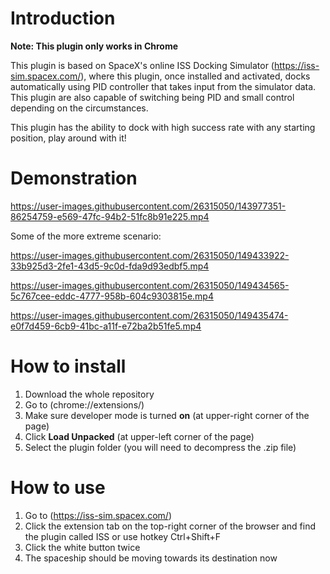 # Introduction
**Note: This plugin only works in Chrome**

This plugin is based on SpaceX's online ISS Docking Simulator (https://iss-sim.spacex.com/), where this plugin, once installed and activated, docks automatically using PID controller that takes input from the simulator data. This plugin are also capable of switching being PID and small control depending on the circumstances. 

This plugin has the ability to dock with high success rate with any starting position, play around with it!

# Demonstration

https://user-images.githubusercontent.com/26315050/143977351-86254759-e569-47fc-94b2-51fc8b91e225.mp4

Some of the more extreme scenario:

https://user-images.githubusercontent.com/26315050/149433922-33b925d3-2fe1-43d5-9c0d-fda9d93edbf5.mp4

https://user-images.githubusercontent.com/26315050/149434565-5c767cee-eddc-4777-958b-604c9303815e.mp4

https://user-images.githubusercontent.com/26315050/149435474-e0f7d459-6cb9-41bc-a11f-e72ba2b51fe5.mp4

# How to install
1. Download the whole repository
2. Go to (chrome://extensions/)
3. Make sure developer mode is turned **on** (at upper-right corner of the page)
4. Click **Load Unpacked** (at upper-left corner of the page)
5. Select the plugin folder (you will need to decompress the .zip file)

# How to use
1. Go to (https://iss-sim.spacex.com/)
2. Click the extension tab on the top-right corner of the browser and find the plugin called ISS or use hotkey Ctrl+Shift+F
3. Click the white button twice
4. The spaceship should be moving towards its destination now
